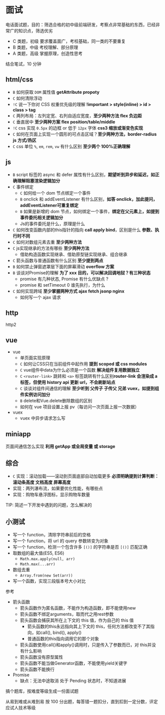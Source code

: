 # 面试

电话面试题，目的：筛选合格的初中级前端研发，考察点非常基础的东西，已经非常广的知识点，筛选优劣

- C 类题，初级 要求覆盖面广，考校基础，同一类的不要重复
- B 类题，中级 考校理解、部分原理
- A 类题，高级 掌握原理，创造性思考

结合笔试，10 分钟

## html/css

- `B` 如何获取 `DOM` 属性值 **getAttribute propoty**
- `C` 如何清除浮动
- `!C` 说一下你对 CSS 权重优先级的理解 **!important > style(inline) > id > class > tag**
- `C` 两列布局：左列定宽、右列自适应宽度，**至少两种方法 flex 负边距**
- `C` 垂直居中 **至少两种方案 flex position/table/middle**
- `!C` css 实现 `0.5px` 的边框 or 低于 `12px` 字体 **css3 缩放或渐变色实现**
- `C` 如何在页面上实现一个圆形的可点击区域？**至少两种方法，border-radius js 方式/热区**
- `C` css 单位 `%`, `em`, `rem`, `vw` 有什么区别 **至少两个 100%正确理解**

## js

- `B` script 标签的 async 和 defer 属性有什么区别，**期望听到异步和延迟，如正确理解阻塞渲染逻辑加分**
- `C` 事件绑定
  - `C` 如何给一个 dom 节点绑定一个事件
  - `B` onclick 和 addEventListener 有什么区别，**如答 onclick，加此提问，addEventListener可重复绑定**
  - `B` 如果是新增的 dom 节点，如何绑定一个事件，**绑定在父元素上，如提到事件委托相关逻辑加分**
  - Js的事件委托是什么，原理是什么
- `C` 如何改变函数内部的this指针的指向 **call apply bind**，区别是什么 **参数、执行时不同**
- `C` 如何对数组元素去重 **至少两种方法**
- `C` js实现继承的方法有哪些 **至少两种方法**
  - 借助构造函数实现继承、借助原型链实现继承、组合继承
- `C` 箭头函数与普通函数有什么区别 **至少提到两点**
- `B` 如何禁止弹窗遮罩层下面的屏幕滑动 **overflow 方案**
- `B` 谈谈对Promise的理解 **为了 xxx 目的，可以解决回调地狱？有三种状态**
  - promise 有几种状态, Promise 有什么优缺点 ?
  - promise 和 setTimeout 0 谁先执行，为什么
- `C` 如何实现跨域 **至少掌握两种方式 ajax fetch jsonp nginx**
  - 如何写一个 ajax 请求

## http

http2

## vue

- vue
  - 单页面实现原理
  - `C` 如何让CSS只在当前组件中起作用 **提到 scoped 或 css modules**
  - `C` vue组件中data为什么必须是一个函数 **解决组件复用数据独立**
  - `C` `<router-link>` 跳转和 `<a>` 标签跳转有什么区别**router-link 会渲染成 a 标签，但使用 history api 更新 url，不会刷新站点**
  - `C` 谈谈对组件间通信的理解 **至少听到 父传子 子传父 兄弟 vuex，如提到组件实例访问加分**
  - `B` delete和Vue.delete删除数组的区别
  - 如何在 vue 项目设置上报 pv（每访问一次页面上报一次数据）
- vuex
  - vuex 中异步请求怎么写

## miniapp

页面间通信怎么实现 **利用 getApp 或全局变量 或 storage**

## 综合

- `C` 实现：滚动加载——滚动到页面底部自动加载更多 **必须明确提到计算判断：滚动条高度 文档高度 屏幕高度**
- 实现：两列瀑布流，如果要优化性能，有哪些点
- 实现：购物车悬浮图标，显示购物车数量

TIP: 简述一下开发中遇到的问题，怎么解决的

## 小测试

- 写一个 function，清除字符串前后的空格
- 写一个 function，将 url 的 query 参数转变为对象
- 写一个 function，检测一个包含许多 `[()]` 的字符串是否 `[()]` 匹配正确
- 取数组的最大值(ES5, ES6)
  - `Math.max.apply(null, arr)`
  - `Math.max(...arr)`
- 数组去重
  - `Array.from(new Set(arr))`
- 写一个函数，实现三段版本号大小对比

参考

- 箭头函数
  - 箭头函数作为匿名函数，不能作为构造函数，即不能使用new
  - 箭头函数不绑定arguments，取而代之用rest参数
  - 箭头函数会捕获其所在上下文的 this 值，作为自己的 this 值
    - 箭头函数的this永远指向其上下文的 this，任何方法都改变不了其指向，如call(), bind(), apply()
    - 普通函数的this指向调用它的那个对象
  - 箭头函数使用call()和apply()调用时，只是传入了参数而已，对 this并没有什么影响
  - 箭头函数没有原型属性
  - 箭头函数不能当做Generator函数，不能使用yield关键字
  - 箭头函数不能换行
- Promise
  - 缺点：无法中途取消 处于 Pending 状态时，不知道进展

搞个题库，按难度等级生成一份面试题


从易到难或从难到易
按 100 分出题，每答错一题扣分，直到扣到一定分数，评定应试人技术等级
